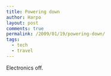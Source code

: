 ```yaml
---
title: Powering down
author: Harpo
layout: post
comments: true
permalink: /2009/01/19/powering-down/
tags:
  - tech
  - travel
---
```

Electronics off.